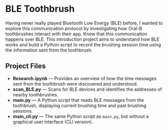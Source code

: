 # BLE Toothbrush 

Having never really played Bluetooth Low Energy (BLE) before, I wanted to explore this communication protocol by investigating how Oral-B toothbrushes interact with their app. Know that this communication happens over BLE. This introduction project aims to understand how BLE works and build a Python script to record the brushing session time using the information sent from the toothbrush. 

## Project Files

- **Research.ipynb** — Provides an overview of how the time messages sent from the toothbrush were discovered and understood.
- **scan_BLE.py** — Scans for BLE devices and identifies the addresses of nearby toothbrushes.
- **main.py** — A Python script that reads BLE messages from the toothbrush, displaying current brushing time and past brushing sessions.
- **main_cli.py** — The same Python script as `main.py`, but without a graphical user interface (CLI version).
